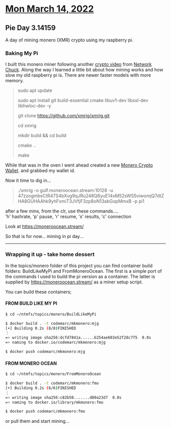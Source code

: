 # [Mon March 14, 2022](../../README.md) 

## Pie Day 3.14159

A day of mining monero (XMR) crypto using my raspberry pi. 

### Baking My Pi 

I built this monero miner following another [crypto video][mining] from [Network Chuck][chuck]. Along the way I learned a little bit about how mining works and how slow my old raspberry pi is. There are newer faster models with more memory.

> sudo apt update
>
>sudo apt install git build-essential cmake libuv1-dev libssl-dev libhwloc-dev -y
>
> git clone https://github.com/xmrig/xmrig.git
>
> cd xmrig
>
> mkdir build  && cd build
>
> cmake ..
>
> make

While that was in the oven I went ahead created a new [Monero 
Crypto Wallet][monero]. and grabbed my wallet id.

Now it time to dig in...

> ./xmrig -o gulf.moneroocean.stream:10128 -u 47zzogmbsCtR47S4bXvg9qJRu248Q6yuE14xM52sWS5viwomjQ7dtZHA8GUHAAhk9yhFxmiT3JVfjF3zp8oN13abGopMmxB -p pi1

after a few mins, from the clr, use these commands....  
'h' hashrate, 'p' pause, 'r' resume, 's' results, 'c' connection  

Look at https://moneroocean.stream/

So that is for now...  mining in pi day...

---

### Wrapping it up - take home dessert

In the topics/monero folder of this project you can find container build
folders:  BuildLikeMyPi and FromMoneroOcean. The first is a simple port of the commands I used to build the pi version as a container. The latter is supplied by https://moneroocean.stream/ as a miner setup script.

You can build these containers;  

#### FROM BUILD LIKE MY PI
```bash
$ cd ~/ntmfs/topics/monero/BuildLikeMyPi  

$ docker build . -t codemarc/mkmonero:mjg
[+] Building 0.2s (8/8)FINISHED
⋮
=> writing image sha256:dcfd7841a......b254ae603e52f28c7f5  0.0s
=> naming to docker.io/codemarc/mkmonero:mjg   

$ docker push codemarc/mkmonero:mjg
```

#### FROM MONERO OCEAN
```bash
$ cd ~/ntmfs/topics/monero/FromMoneroOcean  

$ docker build . -t codemarc/mkmonero:fmo
[+] Building 0.2s (6/6)FINISHED
⋮
=> writing image sha256:c82b50.......d80a23d7  0.0s  
=> naming to docker.io/library/mkmonero:fmo

$ docker push codemarc/mkmonero:fmo
```

or pull them and start mining...
 

<!-- REFERENCES -->

[chuck]: https://networkchuck.com/
[monero]: https://www.getmonero.org/
[mining]: https://www.youtube.com/watch?v=hHtGN_JzoP8&t=4s
